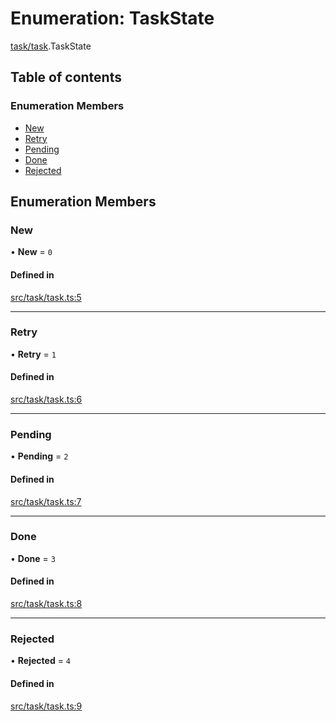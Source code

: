 # Enumeration: TaskState

[task/task](../modules/task_task).TaskState

## Table of contents

### Enumeration Members

- [New](task_task.TaskState#new)
- [Retry](task_task.TaskState#retry)
- [Pending](task_task.TaskState#pending)
- [Done](task_task.TaskState#done)
- [Rejected](task_task.TaskState#rejected)

## Enumeration Members

### New

• **New** = ``0``

#### Defined in

[src/task/task.ts:5](https://github.com/golemfactory/golem-js/blob/570d226/src/task/task.ts#L5)

___

### Retry

• **Retry** = ``1``

#### Defined in

[src/task/task.ts:6](https://github.com/golemfactory/golem-js/blob/570d226/src/task/task.ts#L6)

___

### Pending

• **Pending** = ``2``

#### Defined in

[src/task/task.ts:7](https://github.com/golemfactory/golem-js/blob/570d226/src/task/task.ts#L7)

___

### Done

• **Done** = ``3``

#### Defined in

[src/task/task.ts:8](https://github.com/golemfactory/golem-js/blob/570d226/src/task/task.ts#L8)

___

### Rejected

• **Rejected** = ``4``

#### Defined in

[src/task/task.ts:9](https://github.com/golemfactory/golem-js/blob/570d226/src/task/task.ts#L9)
